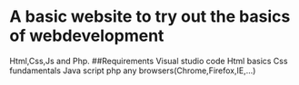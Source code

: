 # A basic website to try out the basics of webdevelopment
Html,Css,Js and Php.
##Requirements
Visual studio code 
Html basics
Css fundamentals
Java script
php 
any browsers(Chrome,Firefox,IE,...)

